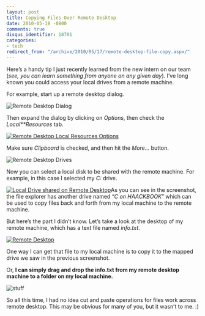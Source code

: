```yaml
---
layout: post
title: Copying Files Over Remote Desktop
date: 2010-05-18 -0800
comments: true
disqus_identifier: 18701
categories:
- tech
redirect_from: "/archive/2010/05/17/remote-desktop-file-copy.aspx/"
---
```


Here’s a handy tip I just recently learned from the new intern on our
team (*see, you can learn something from anyone on any given day*). I’ve
long known you could access your local drives from a remote machine.

For example, start up a remote desktop dialog.

![Remote Desktop Dialog](http://haacked.com/images/haacked_com/WindowsLiveWriter/CopyingFilesOverRemoteDesktop_10331/remote-desktop-dialog_3.png "remote-desktop-dialog")

Then expand the dialog by clicking on *Options*, then check the
*Local**Resources* tab.

[![Remote Desktop Local Resources Options](http://haacked.com/images/haacked_com/WindowsLiveWriter/CopyingFilesOverRemoteDesktop_10331/remote-desktop-options_thumb.png "remote-desktop-options")](http://haacked.com/images/haacked_com/WindowsLiveWriter/CopyingFilesOverRemoteDesktop_10331/remote-desktop-options_2.png)

Make sure *Clipboard* is checked, and then hit the *More…* button.

![Remote Desktop Drives](http://haacked.com/images/haacked_com/WindowsLiveWriter/CopyingFilesOverRemoteDesktop_10331/remote-desktop-drives_3.png "remote-desktop-drives")

Now you can select a local disk to be shared with the remote machine.
For example, in this case I selected my *C:* drive.

[![Local Drive shared on Remote Desktop](http://haacked.com/images/haacked_com/WindowsLiveWriter/CopyingFilesOverRemoteDesktop_10331/local-drive-on-rd_thumb.png "local-drive-on-rd")](http://haacked.com/images/haacked_com/WindowsLiveWriter/CopyingFilesOverRemoteDesktop_10331/local-drive-on-rd_2.png)As
you can see in the screenshot, the file explorer has another drive named
“*C on HAACKBOOK*” which can be used to copy files back and forth from
my local machine to the remote machine.

But here’s the part I didn’t know. Let’s take a look at the desktop of
my remote machine, which has a text file named *info.txt*.

[![Remote Desktop](http://haacked.com/images/haacked_com/WindowsLiveWriter/CopyingFilesOverRemoteDesktop_10331/remote-desktop_thumb_2.png "remote-desktop")](http://haacked.com/images/haacked_com/WindowsLiveWriter/CopyingFilesOverRemoteDesktop_10331/remote-desktop_6.png)

One way I can get that file to my local machine is to copy it to the mapped
drive we saw in the previous screenshot.

Or, **I can simply drag and drop the info.txt from my remote desktop
machine to a folder on my local machine.**

![stuff](http://haacked.com/images/haacked_com/WindowsLiveWriter/CopyingFilesOverRemoteDesktop_10331/stuff_3.png "stuff")

So all this time, I had no idea cut and paste operations for files work
across remote desktop. This may be obvious for many of you, but it
wasn’t to me. :)

